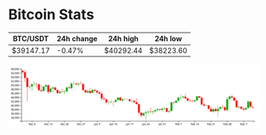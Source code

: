 # Bitcoin Stats

BTC/USDT|24h change|24h high|24h low|
|---|---|---|---|
|$39147.17|-0.47%|$40292.44|$38223.60|

<img src="./chart.svg">
